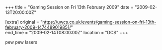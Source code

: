 +++
title = "Gaming Session on Fri 13th February 2009"
date = "2009-02-13T20:00:00Z"

[extra]
original = "https://uwcs.co.uk/events/gaming-session-on-fri-13th-february-2009-1474489019851/"    
end_time = "2009-02-14T08:00:00Z"
location = "DCS"
+++

pew pew lasers

